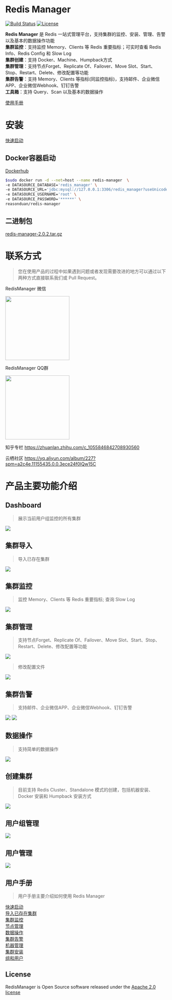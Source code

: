 # Redis Manager

[![Build Status](https://user-gold-cdn.xitu.io/2019/11/5/16e3bca6874b2a56?w=90&h=20&f=svg&s=724)](https://travis-ci.org/ngbdf/redis-manager)
[![License](https://img.shields.io/badge/License-Apache%202.0-blue.svg)](https://www.apache.org/licenses/LICENSE-2.0)

**Redis Manager** 是 Redis 一站式管理平台，支持集群的监控、安装、管理、告警以及基本的数据操作功能  
**集群监控**：支持监控 Memory、Clients 等 Redis 重要指标；可实时查看 Redis Info、Redis Config 和 Slow Log  
**集群创建**：支持 Docker、Machine、Humpback方式  
**集群管理**：支持节点Forget、Replicate Of、Failover、Move Slot、Start、Stop、Restart、Delete、修改配置等功能  
**集群告警**：支持 Memory、Clients 等指标(同监控指标)，支持邮件、企业微信APP、企业微信Webhook、钉钉告警  
**工具箱**：支持 Query、Scan 以及基本的数据操作

[使用手册](https://github.com/ngbdf/redis-manager/wiki/)

# 安装
[快速启动](https://github.com/ngbdf/redis-manager/wiki/2.x-%E5%BF%AB%E9%80%9F%E5%90%AF%E5%8A%A8)

## Docker容器启动
[Dockerhub](https://hub.docker.com/repository/docker/reasonduan/redis-manager)
```sh
$sudo docker run -d --net=host --name redis-manager  \
-e DATASOURCE_DATABASE='redis_manager' \
-e DATASOURCE_URL='jdbc:mysql://127.0.0.1:3306/redis_manager?useUnicode=true&characterEncoding=utf-8&serverTimezone=GMT%2b8' \
-e DATASOURCE_USERNAME='root' \
-e DATASOURCE_PASSWORD='******' \
reasonduan/redis-manager
```
## 二进制包
[redis-manager-2.0.2.tar.gz](https://github.com/ngbdf/redis-manager/releases/download/redis-manager-2.0.3/redis-manager-2.0.3.tar.gz)

# 联系方式
> 您在使用产品的过程中如果遇到问题或者发现需要改进的地方可以通过以下两种方式直接联系我们或 Pull Request。
 
RedisManager 微信  

<img src="./documents/contact/wechat.jpg" width="200px"/>

RedisManager QQ群

<img src="./documents/contact/qq.jpg" width="200px"/>

知乎专栏  https://zhuanlan.zhihu.com/c_1055846842708930560

云栖社区  https://yq.aliyun.com/album/227?spm=a2c4e.11155435.0.0.3ece24f0lQw15C

# 产品主要功能介绍
## Dashboard    
> 展示当前用户组监控的所有集群  

<img src="./documents/images/index.png"/>

## 集群导入  
> 导入已存在集群

<img src="./documents/images/import-cluster.png"/>

## 集群监控  
> 监控 Memory、Clients 等 Redis 重要指标; 查询 Slow Log  

<img src="./documents/images/monitor.png"/>

## 集群管理
> 支持节点Forget、Replicate Of、Failover、Move Slot、Start、Stop、Restart、Delete、修改配置等功能  

<img src="./documents/images/node-manage.png"/>

> 修改配置文件

<img src="./documents/images/edit-config.png"/>

## 集群告警
> 支持邮件、企业微信APP、企业微信Webhook、钉钉告警  

<img src="./documents/images/alert-manage/cluster-rule.png"/>

<img src="./documents/images/alert-manage/cluster-channel.png"/>

## 数据操作
> 支持简单的数据操作

<img src="./documents/images/data-operation.png"/>

## 创建集群      
> 目前支持 Redis Cluster、Standalone 模式的创建，包括机器安装、Docker 安装和 Humpback 安装方式  

<img src="./documents/images/installation/cluster-docker-auto.png"/>
	
## 用户组管理  

<img src="./documents/images/group-manage.png"/>

## 用户管理  

<img src="./documents/images/user-manage/user-manage.png"/>

## 用户手册
> 用户手册主要介绍如何使用 Redis Manager

[快速启动](https://github.com/ngbdf/redis-manager/wiki/2.x-%E5%BF%AB%E9%80%9F%E5%90%AF%E5%8A%A8)  
[导入已存在集群](https://github.com/ngbdf/redis-manager/wiki/2.x-%E5%AF%BC%E5%85%A5%E5%B7%B2%E5%AD%98%E5%9C%A8%E7%9A%84%E9%9B%86%E7%BE%A4)  
[集群监控](https://github.com/ngbdf/redis-manager/wiki/2.x-%E9%9B%86%E7%BE%A4%E7%9B%91%E6%8E%A7)  
[节点管理](https://github.com/ngbdf/redis-manager/wiki/2.x-%E8%8A%82%E7%82%B9%E7%AE%A1%E7%90%86)  
[数据操作](https://github.com/ngbdf/redis-manager/wiki/2.x-%E6%95%B0%E6%8D%AE%E6%93%8D%E4%BD%9C)  
[集群告警](https://github.com/ngbdf/redis-manager/wiki/2.x-%E9%9B%86%E7%BE%A4%E5%91%8A%E8%AD%A6)  
[机器管理](https://github.com/ngbdf/redis-manager/wiki/2.x-%E6%9C%BA%E5%99%A8%E7%AE%A1%E7%90%86)  
[集群安装](https://github.com/ngbdf/redis-manager/wiki/2.x-%E9%9B%86%E7%BE%A4%E5%AE%89%E8%A3%85)  
[组和用户](https://github.com/ngbdf/redis-manager/wiki/2.x-%E7%BB%84%E5%92%8C%E7%94%A8%E6%88%B7%E7%AE%A1%E7%90%86)
## License
RedisManager is Open Source software released under the  [Apache 2.0 license](http://www.apache.org/licenses/LICENSE-2.0.html)


